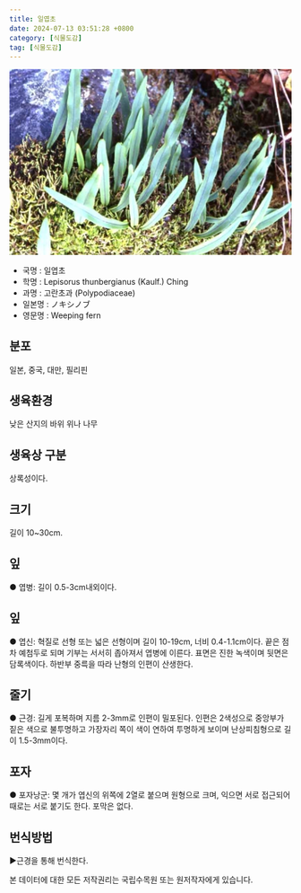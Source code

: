 ```yaml
---
title: 일엽초
date: 2024-07-13 03:51:28 +0800
category: [식물도감]
tag: [식물도감]
---
```




![일엽초](/assets/img/fileUpload/plants/basic/Dennstaedtiaceae/Lepisorus/4264/1_th2.JPG)
- 국명 : 일엽초
- 학명 : Lepisorus thunbergianus (Kaulf.) Ching
- 과명 : 고란초과 (Polypodiaceae)
- 일본명 : ノキシノブ
- 영문명 : Weeping fern


## 분포
일본, 중국, 대만, 필리핀
## 생육환경
낮은 산지의 바위 위나 나무 
## 생육상 구분
상록성이다. 
## 크기
길이 10~30cm.
## 잎
● 엽병: 길이 0.5-3cm내외이다. 
## 잎
● 엽신: 혁질로 선형 또는 넓은 선형이며 길이 10-19cm, 너비 0.4-1.1cm이다. 끝은 점차 예첨두로 되며 기부는 서서히 좁아져서 엽병에 이른다. 표면은 진한 녹색이며 뒷면은 담록색이다. 하반부 중륵을 따라 난형의 인편이 산생한다. 
## 줄기
● 근경: 길게 포복하며 지름 2-3mm로 인편이 밀포된다. 인편은 2색성으로 중앙부가 짙은 색으로 불투명하고 가장자리 쪽이 색이 연하여 투명하게 보이며 난상피침형으로 길이 1.5-3mm이다. 
## 포자
● 포자낭군: 몇 개가 엽신의 위쪽에 2열로 붙으며 원형으로 크며, 익으면 서로 접근되어 때로는 서로 붙기도 한다. 포막은 없다. 
## 번식방법
▶근경을 통해 번식한다.






본 데이터에 대한 모든 저작권리는 국립수목원 또는 원저작자에게 있습니다.
